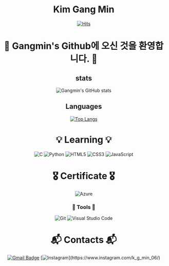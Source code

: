 <div align="center">
   
  
# Kim Gang Min
[![Hits](https://hits.seeyoufarm.com/api/count/incr/badge.svg?url=https%3A%2F%2Fgithub.com%2Fmin-524%2Fhit-counter&count_bg=%236F5CD0&title_bg=%23759FA4&icon=&icon_color=%23E7E7E7&title=hits&edge_flat=false)](https://hits.seeyoufarm.com)
# 👋 Gangmin's Github에 오신 것을 환영합니다. 👋

## stats
 
![Gangmin's GitHub stats](https://github-readme-stats.vercel.app/api?username=min-524&show_icons=true&theme=radical)  
 
## Languages
[![Top Langs](https://github-readme-stats.vercel.app/api/top-langs/?username=min-524&langs_count=10)](https://github.com/min-524/github-readme-stats)

# 💡 Learning 💡
![C](https://img.shields.io/badge/C-0000FF.svg?&style=for-the-badge&logo=C&logoColor=white) ![Python](https://img.shields.io/badge/Python-3776AB.svg?&style=for-the-badge&logo=Python&logoColor=white) ![HTML5](https://img.shields.io/badge/HTML5-E34F26.svg?&style=for-the-badge&logo=HTML5&logoColor=white) ![CSS3](https://img.shields.io/badge/CSS3-1572B6.svg?&style=for-the-badge&logo=CSS3&logoColor=white) ![JavaScript](https://img.shields.io/badge/JavaScript-F7DF1E.svg?&style=for-the-badge&logo=JavaScript&logoColor=white)

# 🎖️ Certificate 🎖️
![Azure](https://img.shields.io/badge/Microsoft_AZ900-0078D4?style=flat&logo=MicrosoftAzure&logoColor=white)

### 🔧 Tools 🔧
![Git](https://img.shields.io/badge/Git-F05032.svg?&style=for-the-badge&logo=Git&logoColor=white) ![Visual Studio Code](https://img.shields.io/badge/Visual%20Studio%20Code-007ACC.svg?&style=for-the-badge&logo=Visual%20Studio%20Code&logoColor=white)

# :mailbox_with_mail: Contacts :mailbox_with_mail:
[![Gmail Badge](https://img.shields.io/badge/Gmail-d14836?style=flat-square&logo=Gmail&logoColor=white&link=mailto:tgmalacom@gmail.com)](mailto:tgmalacom@gmail.com)
[![Instagram](http://img.shields.io/badge/-Instagram-E4405F?style=flat-square&logo=Instagram-&link=[https://www.instagram.com/b_.chan7/](https://www.instagram.com/k_g_min_06/))](https://www.instagram.com/k_g_min_06/)


</div>  

